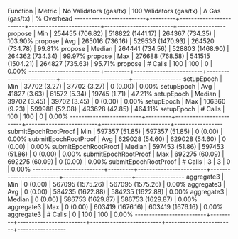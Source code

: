 Function                 | Metric  | No Validators (gas/tx) | 100 Validators (gas/tx) |         Δ Gas (gas/tx) |   % Overhead
-------------------------+---------+------------------------+-------------------------+------------------------+-----------------
propose                  | Min     |     254455 (706.82)    |      518822 (1441.17)   |     264367 (734.35)    |     103.90%
propose                  | Avg     |     265016 (736.16)    |      529536 (1470.93)   |     264520 (734.78)    |      99.81%
propose                  | Median  |     264441 (734.56)    |      528803 (1468.90)   |     264362 (734.34)    |      99.97%
propose                  | Max     |     276688 (768.58)    |      541515 (1504.21)   |     264827 (735.63)    |      95.71%
propose                  | # Calls |                    100 |                     100 |                      0 |       0.00%
-------------------------+---------+------------------------+-------------------------+------------------------+-----------------
setupEpoch               | Min     |      37702 (3.27)      |       37702 (3.27)      |          0 (0.00)      |       0.00%
setupEpoch               | Avg     |      41827 (3.63)      |       61572 (5.34)      |      19745 (1.71)      |      47.21%
setupEpoch               | Median  |      39702 (3.45)      |       39702 (3.45)      |          0 (0.00)      |       0.00%
setupEpoch               | Max     |     106360 (9.23)      |      599988 (52.08)     |     493628 (42.85)     |     464.11%
setupEpoch               | # Calls |                    100 |                     100 |                      0 |       0.00%
-------------------------+---------+------------------------+-------------------------+------------------------+-----------------
submitEpochRootProof     | Min     |     597357 (51.85)     |      597357 (51.85)     |          0 (0.00)      |       0.00%
submitEpochRootProof     | Avg     |     629028 (54.60)     |      629028 (54.60)     |          0 (0.00)      |       0.00%
submitEpochRootProof     | Median  |     597453 (51.86)     |      597453 (51.86)     |          0 (0.00)      |       0.00%
submitEpochRootProof     | Max     |     692275 (60.09)     |      692275 (60.09)     |          0 (0.00)      |       0.00%
submitEpochRootProof     | # Calls |                      3 |                       3 |                      0 |       0.00%
-------------------------+---------+------------------------+-------------------------+------------------------+-----------------
aggregate3               | Min     |          0 (0.00)      |      567095 (1575.26)   |     567095 (1575.26)   |       0.00%
aggregate3               | Avg     |          0 (0.00)      |      584235 (1622.88)   |     584235 (1622.88)   |       0.00%
aggregate3               | Median  |          0 (0.00)      |      586753 (1629.87)   |     586753 (1629.87)   |       0.00%
aggregate3               | Max     |          0 (0.00)      |      603419 (1676.16)   |     603419 (1676.16)   |       0.00%
aggregate3               | # Calls |                      0 |                     100 |                    100 |       0.00%
-------------------------+---------+------------------------+-------------------------+------------------------+-----------------
